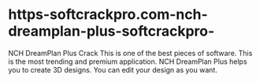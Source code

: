# https-softcrackpro.com-nch-dreamplan-plus-softcrackpro-
NCH DreamPlan Plus Crack This is one of the best pieces of software. This is the most trending and premium application. NCH DreamPlan Plus helps you to create 3D designs. You can edit your design as you want. 
